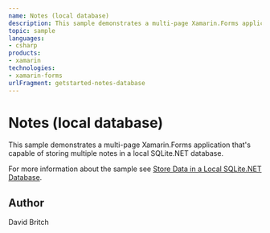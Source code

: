 ```yaml
---
name: Notes (local database)
description: This sample demonstrates a multi-page Xamarin.Forms application that's capable of storing multiple notes in a local SQLite.NET database.
topic: sample
languages:
- csharp
products:
- xamarin
technologies:
- xamarin-forms
urlFragment: getstarted-notes-database
---
```

Notes (local database)
======================

This sample demonstrates a multi-page Xamarin.Forms application that's capable of storing multiple notes in a local SQLite.NET database.

For more information about the sample see [Store Data in a Local SQLite.NET Database](https://docs.microsoft.com/xamarin/get-started/quickstarts/database).

Author
------

David Britch
